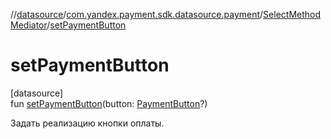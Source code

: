//[datasource](../../../index.md)/[com.yandex.payment.sdk.datasource.payment](../index.md)/[SelectMethodMediator](index.md)/[setPaymentButton](set-payment-button.md)

# setPaymentButton

[datasource]\
fun [setPaymentButton](set-payment-button.md)(button: [PaymentButton](../../com.yandex.payment.sdk.datasource.payment.interfaces/-payment-button/index.md)?)

Задать реализацию кнопки оплаты.
